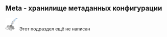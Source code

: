 ## Meta - хранилище метаданных конфигурации
![Раздел не написан](lib/imgs/custom_field/planned_section.png) Этот подраздел ещё не написан